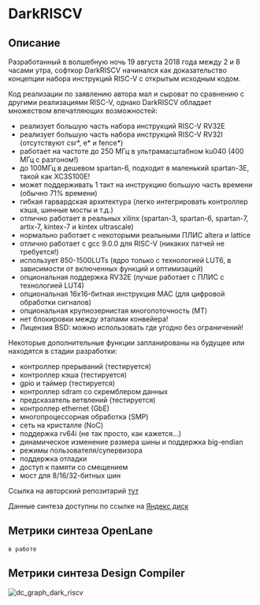 # DarkRISCV
## Описание
Разработанный в волшебную ночь 19 августа 2018 года между 2 и 8 часами утра, софткор DarkRISCV начинался как доказательство концепции набора инструкций RISC-V с открытым исходным кодом.

Код реализации по заявлению автора мал и сыроват по сравнению с другими реализациями RISC-V, однако DarkRISCV обладает множеством впечатляющих возможностей:

* реализует большую часть набора инструкций RISC-V RV32E
* реализует большую часть набора инструкций RISC-V RV32I (отсутствуют csr*, e* и fence*)
* работает на частоте до 250 МГц в ультрамасштабном ku040 (400 МГц с разгоном!)
* до 100МГц в дешевом spartan-6, подходит в маленький spartan-3E, такой как XC3S100E!
* может поддерживать 1 такт на инструкцию большую часть времени (обычно 71% времени)
* гибкая гарвардская архитектура (легко интегрировать контроллер кэша, шинные мосты и т.д.)
* отлично работает в реальных xilinx (spartan-3, spartan-6, spartan-7, artix-7, kintex-7 и kintex ultrascale)
* нормально работает с некоторыми реальными ПЛИС altera и lattice
* отлично работает с gcc 9.0.0 для RISC-V (никаких патчей не требуется!)
* использует 850-1500LUTs (ядро только с технологией LUT6, в зависимости от включенных функций и оптимизаций)
* опциональная поддержка RV32E (лучше работает с ПЛИС с технологией LUT4)
* опциональная 16x16-битная инструкция MAC (для цифровой обработки сигналов)
* опциональная крупнозернистая многопоточность (MT)
* нет блокировки между этапами конвейера!
* Лицензия BSD: можно использовать где угодно без ограничений!  

Некоторые дополнительные функции запланированы на будущее или находятся в стадии разработки:
* контроллер прерываний (тестируется)
* контроллер кэша (тестируется)
* gpio и таймер (тестируется)
* контроллер sdram со скремблером данных
* предсказатель ветвлений (тестируется)
* контроллер ethernet (GbE)
* многопроцессорная обработка (SMP)
* сеть на кристалле (NoC)
* поддержка rv64i (не так просто, как кажется...)
* динамическое изменение размера шины и поддержка big-endian
* режимы пользователя/супервизора
* поддержка отладки
* доступ к памяти со смещением
* мост для 8/16/32-битных шин  

Ссылка на авторский репозитарий [тут](https://github.com/zhelnio/schoolRISCV)  

Данные синтеза доступны по ссылке на [Яндекс диск](https://disk.yandex.ru/d/PEnsOhkM_2gtew) 

## Метрики синтеза OpenLane
`в работе`
## Метрики синтеза Design Compiler
![dc_graph_dark_riscv](https://github.com/Rozenroze/DATASET_RISCV/assets/131447538/45c34f88-150c-4f1b-bd1b-98fbb2ef4078)

